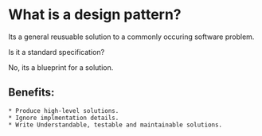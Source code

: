 # What is a design pattern? 

Its a general reusuable solution to a commonly occuring software problem.

Is it a standard specification?

No, its a blueprint for a solution. 

## Benefits: 
	* Produce high-level solutions.
	* Ignore implmentation details.
	* Write Understandable, testable and maintainable solutions. 



